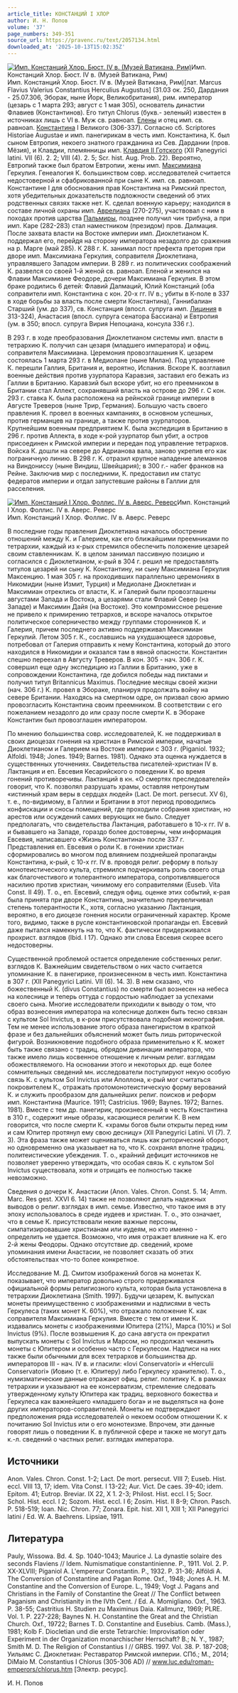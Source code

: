 ```yaml
---
article_title: КОНСТАНЦИЙ I ХЛОР
author: И. Н. Попов
volume: '37'
page_numbers: 349-351
source_url: https://pravenc.ru/text/2057134.html
downloaded_at: '2025-10-13T15:02:35Z'
---
```


[![Имп. Констанций Хлор. Бюст. IV в. (Музей Ватикана, Рим)](https://pravenc.ru/data/2016/10/29/1233741474/i200.jpg "Кликните для увеличения картинки")](https://pravenc.ru/data/2016/10/29/1233741474/i400.jpg)Имп. Констанций Хлор. Бюст. IV в. (Музей Ватикана, Рим)  
Имп. Констанций Хлор. Бюст. IV в. (Музей Ватикана, Рим)[лат. Marcus Flavius Valerius Constantius Herculius Augustus] (31.03 ок. 250, Дардания - 25.07.306, Эборак, ныне Йорк, Великобритания), рим. император (цезарь с 1 марта 293; август с 1 мая 305), основатель династии Флавиев (Константинов). Его титул Chlorus (букв.- зеленый) известен в источниках лишь с VI в. Муж св. равноап. [Елены](https://pravenc.ru/text/Елена.html) и отец имп. св. равноап. [Константина](https://pravenc.ru/text/Константин.html) I Великого (306-337). Согласно сб. Scriptores Historiae Augustae и имп. панегирикам в честь имп. Константина, К. был сыном Евтропия, некоего знатного гражданина из Сев. Дардании (пров. Мёзия), и Клавдии, племянницы имп. [Клавдия II Готского](<https://pravenc.ru/text/Клавдия II Готского.html>) (XII Panegyrici latini. VII (6). 2. 2; VIII (4). 2. 5; Scr. hist. Aug. Prob. 22). Вероятно, Евтропий также был братом Евтропии, жены имп. [Максимиана](https://pravenc.ru/text/Максимиан.html) Геркулия. Генеалогия К. большинством совр. исследователей считается недостоверной и сфабрикованной при сыне К. имп. св. равноап. Константине I для обоснования прав Константина на Римский престол, хотя убедительных доказательств подложности сведений об этих родственных связях также нет. К. сделал военную карьеру; находился в составе личной охраны имп. [Аврелиана](https://pravenc.ru/text/Аврелиан.html) (270-275), участвовал с ним в походах против царства [Пальмиры](https://pravenc.ru/text/Пальмиры.html), позднее получил чин трибуна, а при имп. Каре (282-283) стал наместником (президом) пров. Далмация. После захвата власти на Востоке империи имп. Диоклетианом К. поддержал его, перейдя на сторону императора незадолго до сражения на р. Марге (май 285). К 288 г. К. занимал пост префекта претория при дворе имп. Максимиана Геркулия, соправителя Диоклетиана, управлявшего Западом империи. В 289 г. из политических соображений К. развелся со своей 1-й женой св. равноап. Еленой и женился на Флавии Максимиане Феодоре, дочери Максимиана Геркулия. В этом браке родились 6 детей: Флавий Далмаций, Юлий Констанций (оба соправители имп. Константина с кон. 20-х гг. IV в.; убиты в К-поле в 337 в ходе борьбы за власть после смерти Константина), Ганнибалиан Старший (ум. до 337), св. Констанция (впосл. супруга имп. [Лициния](https://pravenc.ru/text/Лициний.html) в 313-324), Анастасия (впосл. супруга сенатора Бассиана) и Евтропия (ум. в 350; впосл. супруга Вирия Непоциана, консула 336 г.).

В 293 г. в ходе преобразования Диоклетианом системы имп. власти в тетрархию К. получил сан цезаря (младшего императора) и офиц. соправителя Максимиана. Церемония провозглашения К. цезарем состоялась 1 марта 293 г. в Медиолане (ныне Милан). Под управление К. перешли Галлия, Британия и, вероятно, Испания. Вскоре К. возглавил военные действия против узурпатора Каравзия, заставил его бежать из Галлии в Британию. Каравзий был вскоре убит, но его преемником в Британии стал Аллект, сохранявший власть на острове до 296 г. С кон. 293 г. ставка К. была расположена на рейнской границе империи в Августе Треверов (ныне Трир, Германия). Большую часть своего правления К. провел в военных кампаниях, в основном успешных, против германцев на границе, а также против узурпаторов. Крупнейшим военным предприятием К. была экспедиция в Британию в 296 г. против Аллекта, в ходе к-рой узурпатор был убит, а остров присоединен к Римской империи и передан под управление тетрархов. Войска К. дошли на севере до Адрианова вала, заново укрепив его как пограничную линию. В 298 г. К. отразил крупное нападение алеманнов на Виндониссу (ныне Виндиш, Швейцария); в 300 г.- набег франков на Рейне. Заключив мир с последними, К. предоставил им статус федератов империи и отдал запустевшие районы в Галлии для расселения.

[![Имп. Констанций I Хлор. Фоллис. IV в. Аверс. Реверс](https://pravenc.ru/data/2016/10/29/1233741817/i200.jpg "Кликните для увеличения картинки")](https://pravenc.ru/data/2016/10/29/1233741817/i400.jpg)Имп. Констанций I Хлор. Фоллис. IV в. Аверс. Реверс  
Имп. Констанций I Хлор. Фоллис. IV в. Аверс. Реверс

В последние годы правления Диоклетиана началось обострение отношений между К. и Галерием, как его ближайшими преемниками по тетрархии, каждый из к-рых стремился обеспечить положение цезарей своим ставленникам. К. в целом занимал пассивную позицию и согласился с Диоклетианом, к-рый в 304 г. решил не предоставлять титулов цезарей ни сыну К. Константину, ни сыну Максимиана Геркулия Максенцию. 1 мая 305 г. на проходивших параллельно церемониях в Никомидии (ныне Измит, Турция) и Медиолане Диоклетиан и Максимиан отреклись от власти, К. и Галерий были провозглашены августами Запада и Востока, а цезарями стали Флавий Север (на Западе) и Максимин Дайя (на Востоке). Это компромиссное решение не привело к примирению тетрархов, и вскоре началось открытое политическое соперничество между группами сторонников К. и Галерия, причем последнего активно поддерживал Максимиан Геркулий. Летом 305 г. К., сославшись на ухудшающееся здоровье, потребовал от Галерия отправить к нему Константина, который до этого находился в Никомидии и оказался там в явной опасности. Константин спешно переехал в Августу Треверов. В кон. 305 - нач. 306 г. К. совершил еще одну экспедицию из Галлии в Британию, уже в сопровождении Константина, где добился победы над пиктами и получил титул Britannicus Maximus. Последние месяцы своей жизни (нач. 306 г.) К. провел в Эбораке, планируя продолжать войну на севере Британии. Находясь на смертном одре, он призвал свою армию провозгласить Константина своим преемником. В соответствии с его пожеланием незадолго до или сразу после смерти К. в Эбораке Константин был провозглашен императором.

По мнению большинства совр. исследователей, К. не поддерживал в своих диоцезах гонения на христиан в Римской империи, начатые Диоклетианом и Галерием на Востоке империи с 303 г. (Piganiol. 1932; Alfoldi. 1948; Jones. 1949; Barnes. 1981). Однако эта оценка нуждается в существенных уточнениях. Свидетельства писателей-христиан IV в. Лактанция и еп. Евсевия Кесарийского о поведении К. во время гонений противоречивы. Лактанций в кн. «О смертях преследователей» говорит, что К. позволял разрушать храмы, оставляя нетронутым «истинный храм веры в сердцах людей» (Lact. De mort. persecut. XV 6), т. е., по-видимому, в Галлии и Британии в этот период проводились конфискации и сносы помещений, где проходили собрания христиан, но арестов или осуждений самих верующих не было. Следует предполагать, что свидетельства Лактанция, работавшего в 10-х гг. IV в. и бывавшего на Западе, гораздо более достоверны, чем информация Евсевия, написавшего «Жизнь Константина» после 337 г. Представления еп. Евсевия о роли К. в гонении христиан сформировались во многом под влиянием позднейшей пропаганды Константина, к-рый, с 10-х гг. IV в. проводя религ. реформу в пользу монотеистического культа, стремился подчеркивать роль своего отца как благочестивого и толерантного императора, сопротивлявшегося насилию против христиан, чинимому его соправителями (Euseb. Vita Const. II 49). Т. о., еп. Евсевий, следуя офиц. оценке этих событий, к-рая была принята при дворе Константина, значительно преувеличивал степень толерантности К., хотя, согласно указанию Лактанция, вероятно, в его диоцезе гонения носили ограниченный характер. Кроме того, видимо, также в русле константиновской пропаганды еп. Евсевий даже пытался намекнуть на то, что К. фактически придерживался прохрист. взглядов (Ibid. I 17). Однако эти слова Евсевия скорее всего недостоверны.

Существенной проблемой остается определение собственных религ. взглядов К. Важнейшим свидетельством о них часто считается упоминание К. в панегирике, произнесенном в честь имп. Константина в 307 г. (XII Panegyrici Latini. VII (6). 14. 3). В нем сказано, что божественный К. (divus Constantius) по смерти был вознесен на небеса на колеснице и теперь оттуда с гордостью наблюдает за успехами своего сына. Многие исследователи приходили к выводу о том, что образ вознесения императора на колеснице должен быть тесно связан с культом Sol Invictus, в к-ром присутствовала подобная иконография. Тем не менее использование этого образа панегиристом в краткой фразе и без дальнейших объяснений может быть лишь риторической фигурой. Возникновение подобного образа применительно к К. может быть также связано с традиц. обрядом дивинации императора, что также имело лишь косвенное отношение к личным религ. взглядам обожествляемого. На основании этого и некоторых др. еще более сомнительных сведений мн. исследователи постулируют некую особую связь К. с культом Sol Invictus или Аполлона, к-рый мог считаться покровителем К., отражать протомонотеистическую форму верований К. и служить прообразом для дальнейших религ. поисков и реформ имп. Константина (Maurice. 1911; Castricius. 1969; Baynes. 1972; Barnes. 1981). Вместе с тем др. панегирик, произнесенный в честь Константина в 310 г., содержит иные образы, касающиеся религии К. В нем говорится, что после смерти К. «храмы богов были открыты перед ним и сам Юпитер протянул ему свою десницу» (XII Panegyrici Latini. VI (7). 7. 3). Эта фраза также может оцениваться лишь как риторический оборот, но одновременно она указывает на то, что К. сохранял вполне традиц. политеистические убеждения. Т. о., крайний дефицит источников не позволяет уверенно утверждать, что особая связь К. с культом Sol Invictus существовала, хотя и отрицать ее полностью также невозможно.

Сведения о дочери К. Анастасии (Anon. Vales. Chron. Const. 5. 14; Amm. Marc. Res gest. XXVI 6. 14) также не позволяют делать надежных выводов о религ. взглядах в имп. семье. Известно, что такое имя в эту эпоху использовалось в среде иудеев и христиан. Т. о., это означает, что в семье К. присутствовали некие важные персоны, симпатизировавшие христианам или иудеям, но кто именно - определить не удается. Возможно, что имя отражает влияние на К. его 2-й жены Феодоры. Однако отсутствие др. сведений, кроме упоминания имени Анастасии, не позволяет сказать об этих обстоятельствах что-то более конкретное.

Исследование М. Д. Смитом изображений богов на монетах К. показывает, что император довольно строго придерживался официальной формы религиозного культа, которая была установлена в тетрархии Диоклетиана (Smith. 1997). Будучи цезарем, К. выпускал монеты преимущественно с изображениями и надписями в честь Геркулеса (таких монет К. 60%), что отражало положение К. как соправителя Максимиана Геркулия. Вместе с тем от имени К. издавались монеты с изображениями Юпитера (21%), Марса (10%) и Sol Invictus (9%). После возвышения К. до сана августа он прекратил выпускать монеты с Sol Invictus и Марсом, но продолжал чеканить монеты с Юпитером и особенно часто с Геркулесом. Надписи на них также были обычными для всех тетрархов и большинства др. императоров III - нач. IV в. и гласили: «Iovi Conservatori» и «Herculii Conservatori» (Иовию (т. е. Юпитеру) либо Геркулесу хранителю). Т. о., нумизматические данные отражают офиц. религ. политику К. в рамках тетрархии и указывают на ее консерватизм, стремление следовать утвержденному культу Юпитера как традиц. верховного божества и Геркулеса как важнейшего «младшего бога» и не выделяться на фоне других императоров-соправителей. Монеты не подтверждают предположения ряда исследователей о некоем особом отношении К. к почитанию Sol Invictus или о его монотеизме. Впрочем, эти данные говорят лишь о поведении К. в публичной сфере и также не могут дать к.-л. сведений о частных религ. взглядах императора.

## Источники

Anon. Vales. Chron. Const. 1-2; Lact. De mort. persecut. VIII 7; Euseb. Hist. eccl. VIII 13, 17; idem. Vita Const. I 13-22; Aur. Vict. De caes. 39-40; idem. Epitom. 41; Eutrop. Breviar. IX 22, X 1. 2-3; Philost. Hist. eccl. I 5; Socr. Schol. Hist. eccl. I 2; Sozom. Hist. eccl. I 6; Zosim. Hist. II 8-9; Chron. Pasch. P. 518-519; Ioan. Nic. Chron. 77; Zonara. Epit. hist. XII 1, XIII 1; XII Panegyrici latini / Ed. W. A. Baehrens. Lipsiae, 1911.

## Литература

Pauly, Wissowa. Bd. 4. Sp. 1040-1043; Maurice J. La dynastie solaire des seconds Flaviens // Idem. Numismatique constantinienne. P., 1911. Vol. 2. P. XX-XLVIII; Piganiol A. L'empereur Constantin. P., 1932. P. 31-36; Alföldi A. The Conversion of Constantine and Pagan Rome. Oxf., 1948; Jones A. H. M. Constantine and the Conversion of Europe. L., 1949; Vogt J. Pagans and Christians in the Family of Constantine the Great // The Conflict between Paganism and Christianity in the IVth Cent. / Ed. A. Momigliano. Oxf., 1963. P. 38-55; Castritius H. Studien zu Maximinus Daia. Kallmunz, 1969; PLRE. Vol. 1. P. 227-228; Baynes N. H. Constantine the Great and the Christian Church. Oxf., 19722; Barnes T. D. Constantine and Eusebius. Camb. (Mass.), 1981; Kolb F. Diocletian und die erste Tetrarchie: Improvisation oder Experiment in der Organization monarchischer Herrschaft? B.; N. Y., 1987; Smith M. D. The Religion of Constantius I // GRBS. 1997. Vol. 38. P. 187-208; Уильямс С. Диоклетиан: Реставратор Римской империи. СПб.; М., 2014; DiMaio М. Constantius I Chlorus (305-306 AD) // www.luc.edu/roman-emperors/chlorus.htm [Электр. ресурс].

И. Н. Попов
